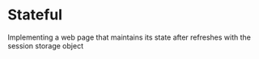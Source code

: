 

# Stateful
Implementing a web page that maintains its state after refreshes with the session storage object
